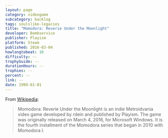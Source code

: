 ```yaml
---
layout: page
category: videogame
subcategory: backlog
tags: soulslike-legacies
title: "Momodora: Reverie Under the Moonlight"
developer: Bombservice
publisher: Playism
platform: Steam
published: 2016-03-04
howlongtobeat: 10
difficulty: --
trophyGuide: --
durationHours: --
trophies: --
percent: --
link: --
date: 1999-01-01
---
```


From [Wikipedia](https://en.wikipedia.org/wiki/Momodora:_Reverie_Under_the_Moonlight):

> Momodora: Reverie Under the Moonlight is an indie Metroidvania video game developed by rdein and published by Playism. The game was originally released on March 4, 2016, for Microsoft Windows. It is the fourth installment of the Momodora series that began in 2010 with Momodora I.
